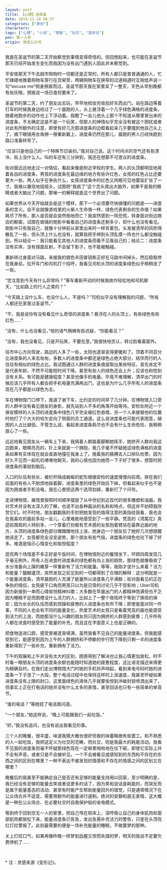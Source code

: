 ```yaml
---
layout: post
title: 【心理】进度条
date: 2019-12-28 00:37
categories: ["原创"]
characters: 
tags: ["心理", "小说", "想象", "社交", "变形记"]
pov: 第一人称
origin: 微信公众号
---
```


我是在圣诞节的第二天开始察觉到事情变得奇怪的。但回想起来，也可能在圣诞节那天已经开始发生变化而我因为没有出门遇到人因此并未察觉到。

平安夜那天下午去超市购物时一切都还是正常的，所有人都只是普普通通的人，忙忙碌碌地推着购物车穿行在货架旁，两辆购物车在狭窄的过道相遇时互相低声说一句“excuse me”侧身擦肩而过。圣诞节那天我在家里呆了一整天，天色从早到晚都有些灰暗，预报说一场日食将要来了。

圣诞节的第二天，约了朋友出去玩，早早地梳妆完收拾好东西出门。站在路边等着打车的时候我身边经过了一个晨跑的人，头上悬浮着一个几乎绿色满格的进度条，随着他跑步的动作也上下浮动着。我瞪了一会儿他头上那个不知道从哪里冒出来的进度条，不太确定这是不是一个玩笑，但那人的神情似乎完全没有被这个困扰或者对此有所额外的注意，即使有好几次那进度条的边框看起来几乎要撞到他自己头上了。摘下眼镜用衣角擦一擦重新戴上，进度条仍然在那儿，晨跑的男人已经快跑到路口准备转弯了。

“应该只是他自己的一个特殊节日装扮。”我对自己说。这个时间点的空气还有些清冷，街上没什么人。叫的车还有三分钟到，我还在想那不可思议的进度条。

街对面远远地走过一对情侣，看起来像是附近学校的学生。两人的头顶都明显地晃着各自的进度条，男孩的进度条在最边缘的地方有些许红色，女孩的红色占比还要更大一些。两人似乎在争执什么，女孩进度条中的红色又肉眼可见地蔓延扩张了一寸。我难以置信地摇摇头，试图把“我疯了”这个念头晃出大脑外，如果不是我的眼睛或者大脑出了问题，那唯一的解释就是这个世界出了问题。

如果世界从今天开始就会是这个模样，那下一个必须要尽快搞懂的问题是——进度条的含义。会不会就像游戏里的火柴人生命值一样，绿色代表剩余的生命值？如果耗尽了所有，那人是否就会突然倒地而亡？我突然感到一阵恐慌，转身面对街边商店的橱窗，试图在玻璃的倒影中看看自己的进度条还剩多少，却什么也没有看见。倒影中只有我自己，就像十分钟前从家里出来时一样背着包，头发被清早的风吹得散乱了一些，但头顶上什么也没有，就算我把手伸到头顶乱摸一阵也什么都没触碰到。所以结论一：我只能看见其他人的进度条而看不见我自己的；结论二：进度条没有实体，没有镜面反射，不会留下影子，也不能被触碰。

重新转过身面对马路，来接我的银色丰田普锐斯正好在马路中间掉头，然后稳稳停在我身前。拉开车门和司机打个招呼，我看见司机头顶的进度条绿色似乎稍稍涨了一些。

“您注意到今天有什么异常吗？”等车重新开动的时候我故作轻松地和司机聊天，“比如路上的行人之类的？”

“今天路上没什么车，也没什么人，不是吗？”司机似乎没有理解我的问题，“所有人都还在家里过圣诞节。”

“不，我是说你有没有看见什么奇怪的进度条？悬浮在人的头顶上，有些绿色有些红色……”

“没有，什么也没看见，”他的语气稍微有些迟疑，“你能看见？”

“没有，我也没看见，只是开玩笑，不要在意。”我很快地否认，转过脸看着窗外。

往市中心方向驾驶，路边的人多了一些，太阳也逐渐变得更暖和了。顶着不同百分比进度条的人来去匆匆，多数人的进度条中都还是绿色占绝大部分，结伴而行的人往往有相似的绿色占比。我试图通过人群的进度条值提取出某些特征，首先肯定不是代表年龄，不然不可能短时间下降，甚至有些人的绿色还会上升；应该也和性别没有关系。有可能是健康程度？甚至也像手机电量。毕竟不难理解，清早出门的时候应该几乎所有人都会把手机电量充满再出门，这也是为什么几乎所有人的进度条现在几乎都是以绿色为主。

车在博物馆门口停下，我道了谢下车，比约定的时间早了几分钟。在博物馆入口旁的人群中没有看见朋友的身影，就先站到人不多的角落开始等待。安检处附近一个保安模样的人头顶的进度条中绿色几乎完全被红色吞噬，另一个人来接替他的位置时他打了个大大的哈欠走向了侧面的员工通道。这么说进度条也可能代表困意，越困的人占比越低。不管怎么说，看起来进度条耗尽也不会有什么生命危险，我稍稍放心了一些。

远远地看见朋友从一辆车上下来，我隔着人群踮着脚朝她挥手，她挤开人群向我这边跑来，眼睛亮亮的，扑上来就是一个拥抱，我几乎毫不怀疑她这绿色满格的进度条如果有实体现在就会直直地撞在我身上了。挽着我的胳膊去入口排队检票，因为好久不见而一起叽叽喳喳地聊天，我的心情也因为她而一下子好了很多，想暂时把进度条的事抛到脑后。

入口的队伍有些长，被栏杆隔成蜿蜒的蛇形根据安检的速度慢慢向前爬。排在我们前面的有些人不耐烦地跺着脚，进度条里的绿色开始往下掉，但看起来似乎也不是因为困或者手机没电，我在心里把这两个选项划掉，重新打了个问号。

走进博物馆，展馆里按照时间顺序摆放了从中世纪到近现代的很多雕塑和油画。我对艺术并没有太深入的了解，也说不出各种画派的名称和特点，但这并不妨碍我欣赏它们。时不时地，朋友戳戳我的手肘把她发现的值得注意的美指给我看，我也会在我喜欢的画前多站一会儿，心里难能地感受到了一些平静。梵高的《鸢尾花》真迹前围观的人特别多，一个穿着打扮极有艺术感的女孩抱着臂站在最靠近画的地方，头顶的进度条绿色部分蹭蹭蹭地往上涨，她身边一个朋友拉了她好几次想提醒她该走了，女孩都完全没变姿势，那个朋友有些气恼，进度条的绿色也往下掉了好多。难道是指示心情变化和愉悦程度？

逛完两个场馆差不多正好是午饭时间，在博物馆附近的餐馆坐下，环顾四周发现几乎毫无例外，所有人在进食时进度条的绿色都有向上涨的趋势，那绿色就像吸收了水分准备向上蹿的嫩芽一样重新有了活力和能量。等等，我刚才说什么来着？活力和能量？醍醐灌顶，突然发现之前见到的一切都得到了合理的解释：这分明就是一个能量进度条，清早晨跑的人充满了能量所以进度条几乎满额；街对面看见的正在争执的情侣，女孩疲于口角而男孩只以为是日常的讨论几乎不受影响；Uber司机因为新接到一单而心情愉悦精神抖擞；大多数在早晨出门的人都精神饱满但也不乏因为睡眠不足而困倦没什么活力的人，比如上了一整个夜班终于等到了换班的保安；因为长长的队伍而感到烦躁和疲倦的人进度条也有所下降；即使是面对同一件事，不同的人也会有不同的能量变化，热爱艺术的女孩只是看着梵高的画也能感受到活力的上涨，而她那没什么兴趣的朋友则只因为拥挤的人群感到疲惫；几乎所有人都在进食时感受到了能量的补充，而且这在字面意义上也是正确的。

把食物送进口腔，感受胃被逐渐填满，虽然我看不见自己的能量进度条，但我能感受到它，能感受到因为上午的人群拥挤和不停歇的步行而下降到只剩一半的进度条重新得到了一些补充，重新拥有了活力。

下午的观展和上午并没有太大的区别，困惑得到了解决也让我心情更加放松，时不时看一眼朋友头顶的进度条余额也能随时知道她的疲惫程度，这比语言描述来得更为精确及时。在我们走出博物馆大门时她的手机铃声响起，看到来电号码时她的进度条一下子涨了一大段，整个电话过程中也保持这样的上涨速度，我甚至怀疑如果进度条没有上限的封口，这里面绿色的液体几乎就要愉悦到冲破封锁喷洒出来了，但事实上正在打电话的她并没有什么太多的表情，甚至回话也只有一些简单的单音节。

“谁的电话？”等她挂了电话我问道。

“一个朋友，”她这样说，“晚上可能跟我们一起吃饭。”

“好。”我没有追问，也没有说出我看见的事。

三个人的晚餐，很丰盛，味道我猜大概也很好但我的味蕾略微有些罢工。和不熟悉的人一起吃饭，我把这定义为社交的范畴，而社交，则是我最大的耗能活动。我看不见我的进度条但毫不怀疑那绿色现在一定噼里啪啦地在往下砸，即使它实际上并不会有声音，或者只是不会被听见。一个不会被看见或感知到的东西和不存在的东西之间的区别在哪里？一种不表达不被发现的情感和不存在的情感之间的区别又在哪里？

晚餐后的我甚至不能确定自己是否还有足够的能量支持用以回家，至少明确的是，我已经没有足够的能量去笑或者说更多的话了，因为笑和说话是耗能的，而哭反而是属于能量基态的活动、甚至有时能产生帮助能量回升的错觉，只是通常情况下在公众场合并不适宜，需要用额外的能量进行遏制。绝对的安静和面无表情，这大概是一种在公众场合、在必要社交时自我保护般的省电模式。

等到终于回到空无一人的家里，把自己甩在软床上，深呼吸让自己的身体肌肉和面部肌肉都放松下来，能量进度条已告急，发出急需补充活力的警告，只差在头顶亮红灯拉警报了。此刻最需要的便是一场补充能量的睡眠，不做噩梦的那种。

关上灯叹口气，如果再像昨晚一样梦到血腥又惊慌失措的梦，明天的我说不定要欠费停机了……

<br>

\* 注：灵感来源《变形记》。
